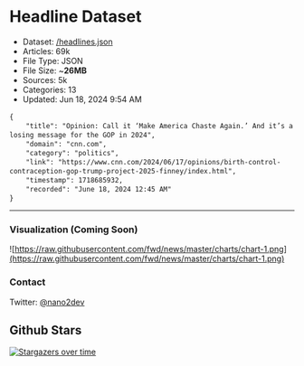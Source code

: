 # Headline Dataset

- Dataset: [/headlines.json](https://raw.githubusercontent.com/fwd/news/master/headlines.json) 
- Articles: 69k
- File Type: JSON
- File Size: ~**26MB**
- Sources: 5k
- Categories: 13
- Updated: Jun 18, 2024 9:54 AM

```
{
    "title": "Opinion: Call it ‘Make America Chaste Again.’ And it’s a losing message for the GOP in 2024",
    "domain": "cnn.com",
    "category": "politics",
    "link": "https://www.cnn.com/2024/06/17/opinions/birth-control-contraception-gop-trump-project-2025-finney/index.html",
    "timestamp": 1718685932,
    "recorded": "June 18, 2024 12:45 AM"
}
```

---

### Visualization (Coming Soon)

![https://raw.githubusercontent.com/fwd/news/master/charts/chart-1.png](https://raw.githubusercontent.com/fwd/news/master/charts/chart-1.png)

### Contact 

Twitter: [@nano2dev](https://twitter.com/nano2dev)

## Github Stars

[![Stargazers over time](https://starchart.cc/fwd/news.svg)](https://starchart.cc/fwd/news)
